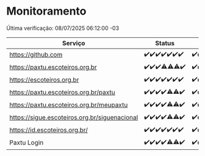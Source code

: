 # Monitoramento

Última verificação: 08/07/2025 06:12:00 -03

|Serviço|Status|Últimas 24h|
|---|---|---|
|https://github.com|<span title="2025-07-01: OK=23">✔️</span><span title="2025-07-02: OK=23">✔️</span><span title="2025-07-03: OK=23">✔️</span><span title="2025-07-04: OK=23">✔️</span><span title="2025-07-05: OK=23">✔️</span><span title="2025-07-06: OK=23">✔️</span><span title="2025-07-07: OK=8">✔️</span>|<span title="07/07/2025 06:13:00 -03 : 200">✔️</span><span title="07/07/2025 07:11:00 -03 : 200">✔️</span><span title="07/07/2025 08:09:00 -03 : 200">✔️</span><span title="07/07/2025 09:18:00 -03 : 200">✔️</span><span title="07/07/2025 10:26:00 -03 : 200">✔️</span><span title="07/07/2025 11:10:00 -03 : 200">✔️</span><span title="07/07/2025 12:09:00 -03 : 200">✔️</span><span title="07/07/2025 13:12:00 -03 : 200">✔️</span><span title="07/07/2025 14:09:00 -03 : 200">✔️</span><span title="07/07/2025 15:13:00 -03 : 200">✔️</span><span title="07/07/2025 16:08:00 -03 : 200">✔️</span><span title="07/07/2025 17:11:00 -03 : 200">✔️</span><span title="07/07/2025 18:09:00 -03 : 200">✔️</span><span title="07/07/2025 19:09:00 -03 : 200">✔️</span><span title="07/07/2025 20:09:00 -03 : 200">✔️</span><span title="07/07/2025 21:50:00 -03 : 200">✔️</span><span title="07/07/2025 23:43:00 -03 : 200">✔️</span><span title="08/07/2025 00:44:00 -03 : 200">✔️</span><span title="08/07/2025 01:20:00 -03 : 200">✔️</span><span title="08/07/2025 02:12:00 -03 : 200">✔️</span><span title="08/07/2025 03:15:00 -03 : 200">✔️</span><span title="08/07/2025 04:11:00 -03 : 200">✔️</span><span title="08/07/2025 05:14:00 -03 : 200">✔️</span><span title="08/07/2025 06:12:00 -03 : 200">✔️</span>|
|https://paxtu.escoteiros.org.br|<span title="2025-07-01: OK=23">✔️</span><span title="2025-07-02: OK=23">✔️</span><span title="2025-07-03: OK=23">✔️</span><span title="2025-07-04: OK=22, Falhas=1">⚠️</span><span title="2025-07-05: OK=22, Falhas=1">⚠️</span><span title="2025-07-06: OK=22, Falhas=1">⚠️</span><span title="2025-07-07: OK=8">✔️</span>|<span title="07/07/2025 06:13:00 -03 : 200">✔️</span><span title="07/07/2025 07:11:00 -03 : 200">✔️</span><span title="07/07/2025 08:09:00 -03 : 200">✔️</span><span title="07/07/2025 09:18:00 -03 : 200">✔️</span><span title="07/07/2025 10:26:00 -03 : 200">✔️</span><span title="07/07/2025 11:10:00 -03 : 200">✔️</span><span title="07/07/2025 12:09:00 -03 : 200">✔️</span><span title="07/07/2025 13:12:00 -03 : 200">✔️</span><span title="07/07/2025 14:09:00 -03 : 200">✔️</span><span title="07/07/2025 15:13:00 -03 : 200">✔️</span><span title="07/07/2025 16:08:00 -03 : 200">✔️</span><span title="07/07/2025 17:11:00 -03 : 200">✔️</span><span title="07/07/2025 18:09:00 -03 : 200">✔️</span><span title="07/07/2025 19:09:00 -03 : 200">✔️</span><span title="07/07/2025 20:09:00 -03 : 200">✔️</span><span title="07/07/2025 21:50:00 -03 : 200">✔️</span><span title="07/07/2025 23:43:00 -03 : 200">✔️</span><span title="08/07/2025 00:44:00 -03 : 200">✔️</span><span title="08/07/2025 01:20:00 -03 : 200">✔️</span><span title="08/07/2025 02:12:00 -03 : 200">✔️</span><span title="08/07/2025 03:15:00 -03 : 200">✔️</span><span title="08/07/2025 04:11:00 -03 : 200">✔️</span><span title="08/07/2025 05:14:00 -03 : 200">✔️</span><span title="08/07/2025 06:12:00 -03 : 200">✔️</span>|
|https://escoteiros.org.br|<span title="2025-07-01: OK=23">✔️</span><span title="2025-07-02: OK=23">✔️</span><span title="2025-07-03: OK=23">✔️</span><span title="2025-07-04: OK=23">✔️</span><span title="2025-07-05: OK=23">✔️</span><span title="2025-07-06: OK=23">✔️</span><span title="2025-07-07: OK=8">✔️</span>|<span title="07/07/2025 06:13:00 -03 : 200">✔️</span><span title="07/07/2025 07:11:00 -03 : 200">✔️</span><span title="07/07/2025 08:09:00 -03 : 200">✔️</span><span title="07/07/2025 09:18:00 -03 : 200">✔️</span><span title="07/07/2025 10:26:00 -03 : 200">✔️</span><span title="07/07/2025 11:10:00 -03 : 200">✔️</span><span title="07/07/2025 12:09:00 -03 : 200">✔️</span><span title="07/07/2025 13:12:00 -03 : 200">✔️</span><span title="07/07/2025 14:09:00 -03 : 200">✔️</span><span title="07/07/2025 15:13:00 -03 : 200">✔️</span><span title="07/07/2025 16:08:00 -03 : 200">✔️</span><span title="07/07/2025 17:11:00 -03 : 200">✔️</span><span title="07/07/2025 18:09:00 -03 : 200">✔️</span><span title="07/07/2025 19:09:00 -03 : 200">✔️</span><span title="07/07/2025 20:09:00 -03 : 200">✔️</span><span title="07/07/2025 21:50:00 -03 : 200">✔️</span><span title="07/07/2025 23:43:00 -03 : 200">✔️</span><span title="08/07/2025 00:44:00 -03 : 200">✔️</span><span title="08/07/2025 01:20:00 -03 : 200">✔️</span><span title="08/07/2025 02:12:00 -03 : 200">✔️</span><span title="08/07/2025 03:15:00 -03 : 200">✔️</span><span title="08/07/2025 04:11:00 -03 : 200">✔️</span><span title="08/07/2025 05:14:00 -03 : 200">✔️</span><span title="08/07/2025 06:12:00 -03 : 200">✔️</span>|
|https://paxtu.escoteiros.org.br/paxtu|<span title="2025-07-01: OK=23">✔️</span><span title="2025-07-02: OK=23">✔️</span><span title="2025-07-03: OK=23">✔️</span><span title="2025-07-04: OK=23">✔️</span><span title="2025-07-05: OK=22, Falhas=1">⚠️</span><span title="2025-07-06: OK=22, Falhas=1">⚠️</span><span title="2025-07-07: OK=8">✔️</span>|<span title="07/07/2025 06:13:00 -03 : 200">✔️</span><span title="07/07/2025 07:11:00 -03 : 200">✔️</span><span title="07/07/2025 08:09:00 -03 : 200">✔️</span><span title="07/07/2025 09:18:00 -03 : 200">✔️</span><span title="07/07/2025 10:26:00 -03 : 200">✔️</span><span title="07/07/2025 11:10:00 -03 : 200">✔️</span><span title="07/07/2025 12:09:00 -03 : 200">✔️</span><span title="07/07/2025 13:12:00 -03 : 200">✔️</span><span title="07/07/2025 14:09:00 -03 : 200">✔️</span><span title="07/07/2025 15:13:00 -03 : 200">✔️</span><span title="07/07/2025 16:08:00 -03 : 200">✔️</span><span title="07/07/2025 17:11:00 -03 : 200">✔️</span><span title="07/07/2025 18:09:00 -03 : 200">✔️</span><span title="07/07/2025 19:09:00 -03 : 200">✔️</span><span title="07/07/2025 20:09:00 -03 : 200">✔️</span><span title="07/07/2025 21:50:00 -03 : 200">✔️</span><span title="07/07/2025 23:43:00 -03 : 200">✔️</span><span title="08/07/2025 00:44:00 -03 : 200">✔️</span><span title="08/07/2025 01:20:00 -03 : 200">✔️</span><span title="08/07/2025 02:12:00 -03 : 200">✔️</span><span title="08/07/2025 03:15:00 -03 : 200">✔️</span><span title="08/07/2025 04:11:00 -03 : 200">✔️</span><span title="08/07/2025 05:14:00 -03 : 200">✔️</span><span title="08/07/2025 06:12:00 -03 : 200">✔️</span>|
|https://paxtu.escoteiros.org.br/meupaxtu|<span title="2025-07-01: OK=23">✔️</span><span title="2025-07-02: OK=23">✔️</span><span title="2025-07-03: OK=23">✔️</span><span title="2025-07-04: OK=23">✔️</span><span title="2025-07-05: OK=22, Falhas=1">⚠️</span><span title="2025-07-06: OK=22, Falhas=1">⚠️</span><span title="2025-07-07: OK=8">✔️</span>|<span title="07/07/2025 06:13:00 -03 : 200">✔️</span><span title="07/07/2025 07:11:00 -03 : 200">✔️</span><span title="07/07/2025 08:09:00 -03 : 200">✔️</span><span title="07/07/2025 09:18:00 -03 : 200">✔️</span><span title="07/07/2025 10:26:00 -03 : 200">✔️</span><span title="07/07/2025 11:10:00 -03 : 200">✔️</span><span title="07/07/2025 12:09:00 -03 : 200">✔️</span><span title="07/07/2025 13:12:00 -03 : 200">✔️</span><span title="07/07/2025 14:09:00 -03 : 200">✔️</span><span title="07/07/2025 15:13:00 -03 : 200">✔️</span><span title="07/07/2025 16:08:00 -03 : 200">✔️</span><span title="07/07/2025 17:11:00 -03 : 200">✔️</span><span title="07/07/2025 18:09:00 -03 : 200">✔️</span><span title="07/07/2025 19:09:00 -03 : 200">✔️</span><span title="07/07/2025 20:09:00 -03 : 200">✔️</span><span title="07/07/2025 21:50:00 -03 : 200">✔️</span><span title="07/07/2025 23:43:00 -03 : 200">✔️</span><span title="08/07/2025 00:44:00 -03 : 200">✔️</span><span title="08/07/2025 01:20:00 -03 : 200">✔️</span><span title="08/07/2025 02:12:00 -03 : 200">✔️</span><span title="08/07/2025 03:15:00 -03 : 200">✔️</span><span title="08/07/2025 04:11:00 -03 : 200">✔️</span><span title="08/07/2025 05:14:00 -03 : 200">✔️</span><span title="08/07/2025 06:12:00 -03 : 200">✔️</span>|
|https://sigue.escoteiros.org.br/siguenacional|<span title="2025-07-01: OK=23">✔️</span><span title="2025-07-02: OK=23">✔️</span><span title="2025-07-03: OK=23">✔️</span><span title="2025-07-04: OK=23">✔️</span><span title="2025-07-05: OK=22, Falhas=1">⚠️</span><span title="2025-07-06: OK=22, Falhas=1">⚠️</span><span title="2025-07-07: OK=8">✔️</span>|<span title="07/07/2025 06:13:00 -03 : 200">✔️</span><span title="07/07/2025 07:11:00 -03 : 200">✔️</span><span title="07/07/2025 08:09:00 -03 : 200">✔️</span><span title="07/07/2025 09:18:00 -03 : 200">✔️</span><span title="07/07/2025 10:26:00 -03 : 200">✔️</span><span title="07/07/2025 11:10:00 -03 : 200">✔️</span><span title="07/07/2025 12:09:00 -03 : 200">✔️</span><span title="07/07/2025 13:12:00 -03 : 200">✔️</span><span title="07/07/2025 14:09:00 -03 : 200">✔️</span><span title="07/07/2025 15:13:00 -03 : 200">✔️</span><span title="07/07/2025 16:08:00 -03 : 200">✔️</span><span title="07/07/2025 17:11:00 -03 : 200">✔️</span><span title="07/07/2025 18:09:00 -03 : 200">✔️</span><span title="07/07/2025 19:09:00 -03 : 200">✔️</span><span title="07/07/2025 20:09:00 -03 : 200">✔️</span><span title="07/07/2025 21:50:00 -03 : 200">✔️</span><span title="07/07/2025 23:43:00 -03 : 200">✔️</span><span title="08/07/2025 00:44:00 -03 : 200">✔️</span><span title="08/07/2025 01:20:00 -03 : 200">✔️</span><span title="08/07/2025 02:12:00 -03 : 200">✔️</span><span title="08/07/2025 03:15:00 -03 : 200">✔️</span><span title="08/07/2025 04:11:00 -03 : 200">✔️</span><span title="08/07/2025 05:14:00 -03 : 200">✔️</span><span title="08/07/2025 06:12:00 -03 : 200">✔️</span>|
|https://id.escoteiros.org.br/|<span title="2025-07-01: OK=23">✔️</span><span title="2025-07-02: OK=23">✔️</span><span title="2025-07-03: OK=23">✔️</span><span title="2025-07-04: OK=23">✔️</span><span title="2025-07-05: OK=23">✔️</span><span title="2025-07-06: OK=23">✔️</span><span title="2025-07-07: OK=8">✔️</span>|<span title="07/07/2025 06:13:00 -03 : 200">✔️</span><span title="07/07/2025 07:11:00 -03 : 200">✔️</span><span title="07/07/2025 08:09:00 -03 : 200">✔️</span><span title="07/07/2025 09:18:00 -03 : 200">✔️</span><span title="07/07/2025 10:26:00 -03 : 200">✔️</span><span title="07/07/2025 11:10:00 -03 : 200">✔️</span><span title="07/07/2025 12:09:00 -03 : 200">✔️</span><span title="07/07/2025 13:12:00 -03 : 200">✔️</span><span title="07/07/2025 14:09:00 -03 : 200">✔️</span><span title="07/07/2025 15:13:00 -03 : 200">✔️</span><span title="07/07/2025 16:08:00 -03 : 200">✔️</span><span title="07/07/2025 17:11:00 -03 : 200">✔️</span><span title="07/07/2025 18:09:00 -03 : 200">✔️</span><span title="07/07/2025 19:09:00 -03 : 200">✔️</span><span title="07/07/2025 20:09:00 -03 : 200">✔️</span><span title="07/07/2025 21:50:00 -03 : 200">✔️</span><span title="07/07/2025 23:43:00 -03 : 200">✔️</span><span title="08/07/2025 00:44:00 -03 : 200">✔️</span><span title="08/07/2025 01:20:00 -03 : 200">✔️</span><span title="08/07/2025 02:12:00 -03 : 200">✔️</span><span title="08/07/2025 03:15:00 -03 : 200">✔️</span><span title="08/07/2025 04:11:00 -03 : 200">✔️</span><span title="08/07/2025 05:14:00 -03 : 200">✔️</span><span title="08/07/2025 06:12:00 -03 : 200">✔️</span>|
|Paxtu Login|<span title="2025-07-01: OK=23">✔️</span><span title="2025-07-02: OK=23">✔️</span><span title="2025-07-03: OK=23">✔️</span><span title="2025-07-04: OK=23">✔️</span><span title="2025-07-05: OK=22, Falhas=1">⚠️</span><span title="2025-07-06: OK=22, Falhas=1">⚠️</span><span title="2025-07-07: OK=8">✔️</span>|<span title="07/07/2025 06:13:00 -03 : 200">✔️</span><span title="07/07/2025 07:11:00 -03 : 200">✔️</span><span title="07/07/2025 08:09:00 -03 : 200">✔️</span><span title="07/07/2025 09:18:00 -03 : 200">✔️</span><span title="07/07/2025 10:26:00 -03 : 200">✔️</span><span title="07/07/2025 11:10:00 -03 : 200">✔️</span><span title="07/07/2025 12:09:00 -03 : 200">✔️</span><span title="07/07/2025 13:12:00 -03 : 200">✔️</span><span title="07/07/2025 14:09:00 -03 : 200">✔️</span><span title="07/07/2025 15:13:00 -03 : 200">✔️</span><span title="07/07/2025 16:08:00 -03 : 200">✔️</span><span title="07/07/2025 17:11:00 -03 : 200">✔️</span><span title="07/07/2025 18:09:00 -03 : 200">✔️</span><span title="07/07/2025 19:09:00 -03 : 200">✔️</span><span title="07/07/2025 20:09:00 -03 : 200">✔️</span><span title="07/07/2025 21:50:00 -03 : 200">✔️</span><span title="07/07/2025 23:43:00 -03 : 200">✔️</span><span title="08/07/2025 00:44:00 -03 : 200">✔️</span><span title="08/07/2025 01:20:00 -03 : 200">✔️</span><span title="08/07/2025 02:12:00 -03 : 200">✔️</span><span title="08/07/2025 03:15:00 -03 : 200">✔️</span><span title="08/07/2025 04:11:00 -03 : 200">✔️</span><span title="08/07/2025 05:14:00 -03 : 200">✔️</span><span title="08/07/2025 06:12:00 -03 : 200">✔️</span>|
